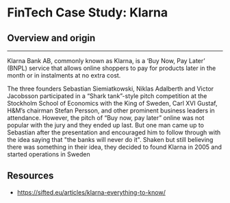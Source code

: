 # FinTech Case Study: Klarna
## Overview and origin
---------------------------------------
Klarna Bank AB, commonly known as Klarna, is a ‘Buy Now, Pay Later’ (BNPL) service that allows online shoppers to pay for products later in the month or in instalments at no extra cost. 

The three founders Sebastian Siemiatkowski, Niklas Adalberth and Victor Jacobsson participated in a “Shark tank”-style pitch competition at the Stockholm School of Economics with the King of Sweden, Carl XVI Gustaf, H&M’s chairman Stefan Persson, and other prominent business leaders in attendance. However, the pitch of “Buy now, pay later” online was not popular with the jury and they ended up last. But one man came up to Sebastian after the presentation and encouraged him to follow through with the idea saying that "the banks will never do it". Shaken but still believing there was something in their idea, they decided to found Klarna in 2005 and started operations in Sweden


## Resources
- https://sifted.eu/articles/klarna-everything-to-know/
